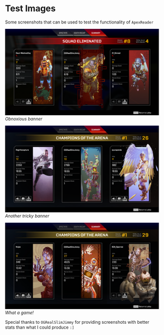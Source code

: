# Test Images
Some screenshots that can be used to test the functionality of `ApexReader`


![Obnoxious banner](https://github.com/cubrink/ApexReader/blob/master/test_imgs/img1.png)
*Obnoxious banner*


![Another tricky banner](https://github.com/cubrink/ApexReader/blob/master/test_imgs/img4.png)
*Another tricky banner*


![What a game](https://github.com/cubrink/ApexReader/blob/master/test_imgs/img6.png)
*What a game!*


Special thanks to `OGRealSlimJimmy` for providing screenshots with better stats than what I could produce `:]`
